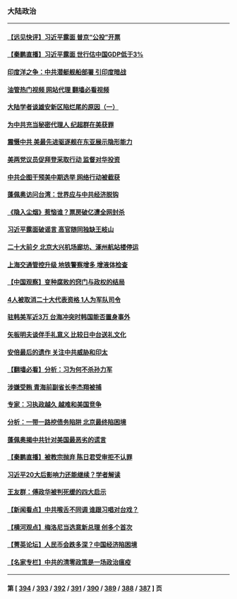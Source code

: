 ### 大陆政治
---
#### [【远见快评】习近平露面 普京“公投”开票](../../pages/ncid277/n13834003.md?09281245) 
#### [【秦鹏直播】习近平露面 世行估中国GDP低于3%](../../pages/ncid277/n13834000.md?09281245) 
#### [印度洋之争：中共潜艇舰船部署 引印度暗战](../../pages/ncid277/n13833870.md?09281245) 
#### [油管热门视频 网站代理 翻墙必看视频](http://209.222.30.114:81/youtube.html?09281245)
#### [大陆学者谈雄安新区陷烂尾的原因（一）](../../pages/ncid277/n13833938.md?09281245) 
#### [为中共充当秘密代理人 纪超群在美获罪](../../pages/ncid277/n13833931.md?09281245) 
#### [震慑中共 美最先进驱逐舰在东亚展示隐形能力](../../pages/ncid277/n13833918.md?09281245) 
#### [美两党议员促拜登采取行动 监督对华投资](../../pages/ncid277/n13833908.md?09281245) 
#### [中共企图干预美中期选举 网络行动被截获](../../pages/ncid277/n13833877.md?09281245) 
#### [蓬佩奥访问台湾：世界应与中共经济脱钩](../../pages/ncid277/n13833655.md?09281245) 
#### [《隐入尘烟》惹恼谁？票房破亿遭全网封杀](../../pages/ncid277/n13833654.md?09281245) 
#### [习近平露面破谣言 高官随同独缺王岐山](../../pages/ncid277/n13833824.md?09281245) 
#### [二十大前夕 北京大兴机场廊坊、涿州航站楼停运](../../pages/ncid277/n13833679.md?09281245) 
#### [上海交通管控升级 地铁警察增多 增液体检查](../../pages/ncid277/n13833610.md?09281245) 
#### [【中国观察】变种腐败的窍门与政权的结局](../../pages/ncid277/n13833405.md?09281245) 
#### [4人被取消二十大代表资格 1人为军队司令](../../pages/ncid277/n13833550.md?09281245) 
#### [驻韩美军近3万 台海冲突时韩国能否置身事外](../../pages/ncid277/n13833401.md?09281245) 
#### [矢板明夫谈伴手礼意义 比较日中台送礼文化](../../pages/ncid277/n13833379.md?09281245) 
#### [安倍最后的遗作 关注中共威胁和印太](../../pages/ncid277/n13833342.md?09281245) 
#### [【翻墙必看】分析：习为何不杀孙力军](../../pages/ncid277/n13833474.md?09281245) 
#### [涉嫌受贿 青海前副省长李杰翔被捕](../../pages/ncid277/n13833407.md?09281245) 
#### [专家：习执政越久 越难和美国竞争](../../pages/ncid277/n13833282.md?09281245) 
#### [分析：一带一路挖债务陷阱 北京最终陷困境](../../pages/ncid277/n13833272.md?09281245) 
#### [蓬佩奥揭中共针对美国最恶劣的谎言](../../pages/ncid277/n13833370.md?09281245) 
#### [【秦鹏直播】被教宗抛弃 陈日君受审拒不认罪](../../pages/ncid277/n13833266.md?09281245) 
#### [习近平20大后影响力还能继续？学者解读](../../pages/ncid277/n13833167.md?09281245) 
#### [王友群：傅政华被判死缓的四大启示](../../pages/ncid277/n13833274.md?09281245) 
#### [【新闻看点】中共喉舌不同调 谁跟习唱对台戏？](../../pages/ncid277/n13833235.md?09281245) 
#### [【横河观点】梅洛尼当选意新总理 创多个首次](../../pages/ncid277/n13833252.md?09281245) 
#### [【菁英论坛】人民币会跌多深？中国经济陷困境](../../pages/ncid277/n13833237.md?09281245) 
#### [【名家专栏】中共的清零政策是一场政治瘟疫](../../pages/ncid277/n13833018.md?09281245) 

---
#### 第 [ [394](./394.md?09281245) / [393](./393.md?09281245) / [392](./392.md?09281245) / [391](./391.md?09281245) / [390](./390.md?09281245) / [389](./389.md?09281245) / [388](./388.md?09281245) / [387](./387.md?09281245) ] 页

